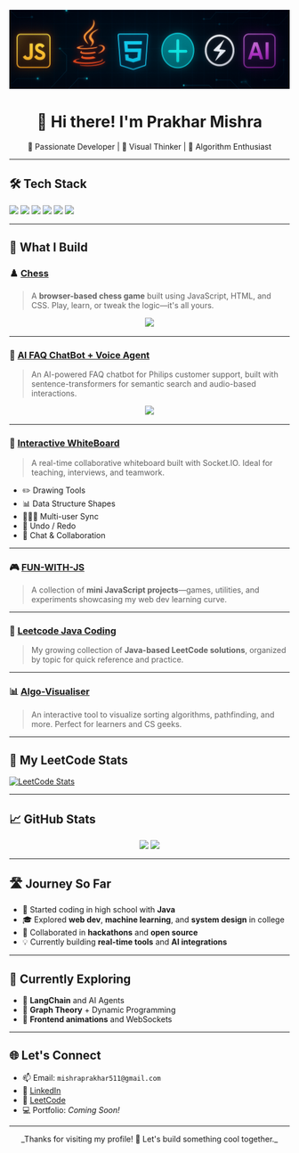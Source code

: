 <!-- Banner -->
<p align="center">
  <img src="https://raw.githubusercontent.com/PrakharGEN/PrakharGEN/main/assets/main/Screenshot 2025-05-12 190333.png" alt="Tech Stack Banner" width="800px" />
</p>

<h1 align="center">👋 Hi there! I'm Prakhar Mishra</h1>
<p align="center">
  🚀 Passionate Developer | 🎨 Visual Thinker | 🧠 Algorithm Enthusiast
</p>

---

## 🛠️ Tech Stack

<p align="left">
  <img src="https://img.shields.io/badge/JavaScript-F7DF1E?style=for-the-badge&logo=javascript&logoColor=black"/>
  <img src="https://img.shields.io/badge/HTML5-E34F26?style=for-the-badge&logo=html5&logoColor=white"/>
  <img src="https://img.shields.io/badge/CSS3-1572B6?style=for-the-badge&logo=css3&logoColor=white"/>
  <img src="https://img.shields.io/badge/Java-ED8B00?style=for-the-badge&logo=java&logoColor=white"/>
  <img src="https://img.shields.io/badge/FastAPI-009688?style=for-the-badge&logo=fastapi&logoColor=white"/>
  <img src="https://img.shields.io/badge/Socket.IO-010101?style=for-the-badge&logo=socket.io&logoColor=white"/>
</p>

---

## 🧩 What I Build

### ♟️ [Chess](https://github.com/PrakharGEN/Chess)

> A **browser-based chess game** built using JavaScript, HTML, and CSS. Play, learn, or tweak the logic—it's all yours.

<p align="center">
  <img src="https://raw.githubusercontent.com/PrakharGEN/assets/main/chess-preview.gif" width="80%">
</p>

---

### 🤖 [AI FAQ ChatBot + Voice Agent](https://github.com/PrakharGEN/AI-FAQ-CHATBOT)

> An AI-powered FAQ chatbot for Philips customer support, built with sentence-transformers for semantic search and audio-based interactions.

<p align="center">
  <img src="https://raw.githubusercontent.com/PrakharGEN/assets/main/chatbot-preview.gif" width="80%">
</p>

---

### 📝 [Interactive WhiteBoard](https://github.com/PrakharGEN/WHITEBOARD)

> A real-time collaborative whiteboard built with Socket.IO. Ideal for teaching, interviews, and teamwork.

- ✏️ Drawing Tools  
- 📊 Data Structure Shapes  
- 🧑‍🤝‍🧑 Multi-user Sync  
- 🔄 Undo / Redo  
- 💬 Chat & Collaboration

---

### 🎮 [FUN-WITH-JS](https://github.com/PrakharGEN/FUN-WITHJS)

> A collection of **mini JavaScript projects**—games, utilities, and experiments showcasing my web dev learning curve.

---

### 📘 [Leetcode Java Coding](https://github.com/PrakharGEN/leetcode-java-coing)

> My growing collection of **Java-based LeetCode solutions**, organized by topic for quick reference and practice.

---

### 📊 [Algo-Visualiser](https://github.com/PrakharGEN/Algo-Visualise)

> An interactive tool to visualize sorting algorithms, pathfinding, and more. Perfect for learners and CS geeks.

---

## 🧠 My LeetCode Stats

[![LeetCode Stats](https://leetcard.jacoblin.cool/PrakharMishraEnginner?theme=dark&font=baloo&ext=hatmp)](https://leetcode.com/PrakharMishraEnginner)

---

## 📈 GitHub Stats

<p align="center">
  <img src="https://github-readme-stats.vercel.app/api?username=PrakharGEN&show_icons=true&theme=tokyonight" width="48%" />
  <img src="https://streak-stats.demolab.com/?user=PrakharGEN&theme=tokyonight" width="48%" />
</p>

---

## 🛣️ Journey So Far

- 🏁 Started coding in high school with **Java**
- 🎓 Explored **web dev**, **machine learning**, and **system design** in college
- 🤝 Collaborated in **hackathons** and **open source**
- 💡 Currently building **real-time tools** and **AI integrations**

---

## 🧭 Currently Exploring

- 🤖 **LangChain** and AI Agents  
- 🔗 **Graph Theory** + Dynamic Programming  
- 🎨 **Frontend animations** and WebSockets  

---

## 🌐 Let's Connect

- 📫 Email: `mishraprakhar511@gmail.com`  
- 💼 [LinkedIn](https://linkedin.com/in/prakharmishraengineer)  
- 🧠 [LeetCode](https://leetcode.com/PrakharMishraEnginner)  
- 💻 Portfolio: *Coming Soon!*  

---

<p align="center">
  _Thanks for visiting my profile! 🌟 Let's build something cool together._
</p>
